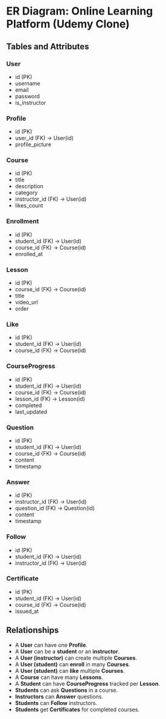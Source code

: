 # ER Diagram: Online Learning Platform (Udemy Clone)

## Tables and Attributes

### User
- id (PK)
- username
- email
- password
- is_instructor

### Profile
- id (PK)
- user_id (FK) → User(id)
- profile_picture

### Course
- id (PK)
- title
- description
- category
- instructor_id (FK) → User(id)
- likes_count

### Enrollment
- id (PK)
- student_id (FK) → User(id)
- course_id (FK) → Course(id)
- enrolled_at

### Lesson
- id (PK)
- course_id (FK) → Course(id)
- title
- video_url
- order

### Like
- id (PK)
- student_id (FK) → User(id)
- course_id (FK) → Course(id)

### CourseProgress
- id (PK)
- student_id (FK) → User(id)
- course_id (FK) → Course(id)
- lesson_id (FK) → Lesson(id)
- completed
- last_updated

### Question
- id (PK)
- student_id (FK) → User(id)
- course_id (FK) → Course(id)
- content
- timestamp

### Answer
- id (PK)
- instructor_id (FK) → User(id)
- question_id (FK) → Question(id)
- content
- timestamp

### Follow
- id (PK)
- student_id (FK) → User(id)
- instructor_id (FK) → User(id)

### Certificate
- id (PK)
- student_id (FK) → User(id)
- course_id (FK) → Course(id)
- issued_at

## Relationships
- A **User** can have one **Profile**.
- A **User** can be a **student** or an **instructor**.
- A **User (instructor)** can create multiple **Courses**.
- A **User (student)** can **enroll** in many **Courses**.
- A **User (student)** can **like** multiple **Courses**.
- A **Course** can have many **Lessons**.
- A **Student** can have **CourseProgress** tracked per **Lesson**.
- **Students** can ask **Questions** in a course.
- **Instructors** can **Answer** questions.
- **Students** can **Follow** instructors.
- **Students** get **Certificates** for completed courses.


